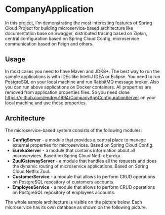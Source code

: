 # CompanyApplication
In this project, I'm demonstrating the most interesting features of Spring Cloud Project for building microservice-based architecture like documentation base on Swagger, distributed tracing based on Zipkin, central configuration based on Spring Cloud Config, microservice communication based on Feign and others.

## Usage
In most cases you need to have Maven and JDK8+. The best way to run the sample applications is with IDEs like IntelliJ IDEA or Eclipse. You need to run PostgreSQL on your local machine and run RabbitMQ message broker. Also you can run above applications on Docker containers. All properties are removed from application.properties files. So you need clone https://github.com/endryu1994/CompanyAppConfigurationServer on your local machine and use these properties.

## Architecture
The microservice-based system consists of the following modules:
* **ConfigServer** - a module that provides a central place to manage external properties for microservices. Based on Spring Cloud Config.
* **EurekaServer** - a module that contains information about all microservices. Based on Spring Cloud Netflix Eureka.
* **ZuulGatewayServer** - a module that handles all the requests and does the dynamic routing of microservice applications. Based on Spring Cloud Netflix Zuul.
* **CustomerService** - a module that allows to perform CRUD operations on PostgreSQL repository of customers accounts.
* **EmployeeService** - a module that allows to perform CRUD operations on PostgreSQL repository of employees accounts.

The whole sample architecture is visible on the picture below. Each microservice has its own database as shown on the following picture.
